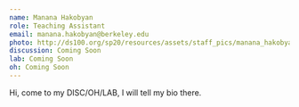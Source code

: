 ```yaml
---
name: Manana Hakobyan
role: Teaching Assistant
email: manana.hakobyan@berkeley.edu
photo: http://ds100.org/sp20/resources/assets/staff_pics/manana_hakobyan.jpeg
discussion: Coming Soon
lab: Coming Soon
oh: Coming Soon
---
```


Hi, come to my DISC/OH/LAB, I will tell my bio there.